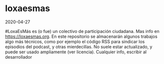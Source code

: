# loxaesmas

2020-04-27

#LoxaEsMás es (o fue) un colectivo de participación ciudadana. Mas info en https://loxaesmas.org. En este repositorio se almacenarán algunos trabajos algo más técnicos, como por ejemplo el código RSS para sindicar los episodios del podcast, y otras mierdecillas. No suele estar actualizado, y puede ser usado ampliamente (ver licencia). Cualquier info, escribir al desarrollador
